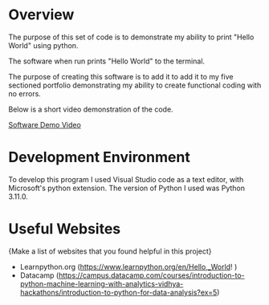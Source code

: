 # Overview

The purpose of this set of code is to demonstrate my ability to print "Hello World" using python.

The software when run prints "Hello World" to the terminal.

The purpose of creating this software is to add it to add it to my five sectioned portfolio demonstrating my ability to create functional coding with no errors.

Below is a short video demonstration of the code.

[Software Demo Video](https://youtu.be/gpd6o7qxrNo )

# Development Environment

To develop this program I used Visual Studio code as a text editor, with Microsoft's python extension. The version of Python I used was Python 3.11.0.


# Useful Websites

{Make a list of websites that you found helpful in this project}
* Learnpython.org (https://www.learnpython.org/en/Hello,_World! )
* Datacamp (https://campus.datacamp.com/courses/introduction-to-python-machine-learning-with-analytics-vidhya-hackathons/introduction-to-python-for-data-analysis?ex=5)